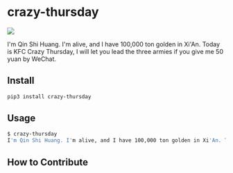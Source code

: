 # crazy-thursday

![](https://img.shields.io/badge/KFC-Crazy--Thursday-brightgreen)

I'm Qin Shi Huang. I'm alive, and I have 100,000 ton golden in Xi'An. Today is KFC Crazy Thursday, I will let you lead the three armies if you give me 50 yuan by WeChat.

## Install

``` bash
pip3 install crazy-thursday
```

## Usage

``` bash
$ crazy-thursday
I'm Qin Shi Huang. I'm alive, and I have 100,000 ton golden in Xi'An. Today is KFC Crazy Thursday, I will let you lead the three armies if you give me 50 yuan by WeChat.
```

## How to Contribute
